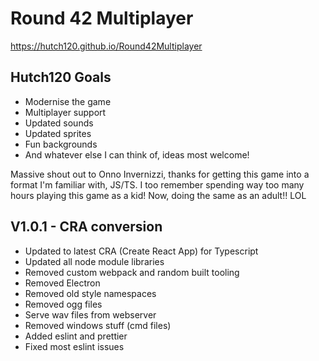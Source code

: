 # Round 42 Multiplayer

https://hutch120.github.io/Round42Multiplayer

## Hutch120 Goals

- Modernise the game
- Multiplayer support
- Updated sounds
- Updated sprites
- Fun backgrounds
- And whatever else I can think of, ideas most welcome!

Massive shout out to Onno Invernizzi, thanks for getting this game into a format I'm familiar with, JS/TS. I too remember spending way too many hours playing this game as a kid! Now, doing the same as an adult!! LOL

## V1.0.1 - CRA conversion

- Updated to latest CRA (Create React App) for Typescript
- Updated all node module libraries
- Removed custom webpack and random built tooling
- Removed Electron
- Removed old style namespaces
- Removed ogg files
- Serve wav files from webserver
- Removed windows stuff (cmd files)
- Added eslint and prettier
- Fixed most eslint issues
